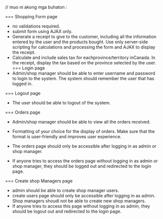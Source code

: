 // muo ni akong mga buhaton :

=== Shopping Form page
- no validations required.
- submit form using AJAX only.
- Generate a receipt to give to the customer, including all the information
entered by the user and the products bought. Use only server-side
scripting for calculations and processing the form and AJAX to display
the receipt.
- Calculate and include sales tax for eachprovince/territory inCanada. In
the receipt, display the tax based on the province selected by the user.
=== Login page
- Admin/shop manager should be able to enter username and password to
login to the system. The system should remember the user that has logged
in.

=== Logout page
- The user should be able to logout of the system.

=== Orders page
- Admin/shop manager should be able to view all the orders received.
- Formatting of your choice for the display of orders. Make sure that the format is user-friendly and improves user experience.
- The orders page should only be accessible after logging in as admin or shop manager.

- If anyone tries to access the orders page without logging in as admin or shop manager, they should be logged out and redirected to the login page.

=== Create shop Managers page
- admin should be able to  create shop manager users.
- create users page should only be accessible after logging in as admin. Shop managers shoudl not be able to create new shop managers.
- If anyone tries to access this page without logging in as admin, they should be logout out and redirected to the login page.